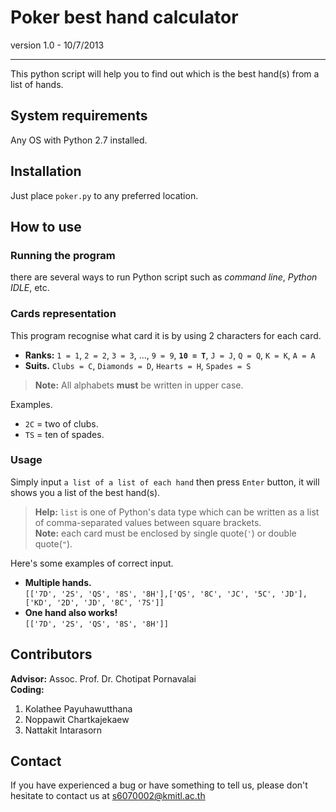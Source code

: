 Poker best hand calculator
=======
version 1.0 - 10/7/2013

------

This python script will help you to find out which is the best hand(s) from a list of hands.
## System requirements ##
Any OS with Python 2.7 installed.  


## Installation ##
Just place `poker.py` to any preferred location.


## How to use ##
### Running the program ###
there are several ways to run Python script such as _command line_, _Python IDLE_, etc.

### Cards representation ###
This program recognise what card it is by using 2 characters for each card.  

- **Ranks:**  `1 = 1`, `2 = 2`, `3 = 3`, ..., `9 = 9`, **`10 = T`**, `J = J`, `Q = Q`, `K = K`, `A = A`  
- **Suits.**  `Clubs = C`, `Diamonds = D`, `Hearts = H`, `Spades = S`  
> **Note:**  All alphabets **must** be written in upper case.

Examples.  

- `2C` = two of clubs.
- `TS` = ten of spades.

### Usage ###
Simply input `a list of a list of each hand` then press `Enter` button, it will shows you a list of the best hand(s). 

> **Help:** `list` is one of Python's data type which can be written as a list of comma-separated values between square brackets.  
> **Note:** each card must be enclosed by single quote(`'`) or double quote(`"`).

Here's some examples of correct input.  

- **Multiple hands.**  
	`[['7D', '2S', 'QS', '8S', '8H'],['QS', '8C', 'JC', '5C', 'JD'],['KD', '2D', 'JD', '8C', '7S']]`  
- **One hand also works!**  
	`[['7D', '2S', 'QS', '8S', '8H']]`


## Contributors ##
**Advisor:** Assoc. Prof. Dr. Chotipat Pornavalai  
**Coding:**  
1. Kolathee Payuhawutthana  
2. Noppawit Chartkajekaew  
3. Nattakit Intarasorn


## Contact ##
If you have experienced a bug or have something to tell us, please don't hesitate to contact us at [s6070002@kmitl.ac.th](mailto:s6070002@kmitl.ac.th)